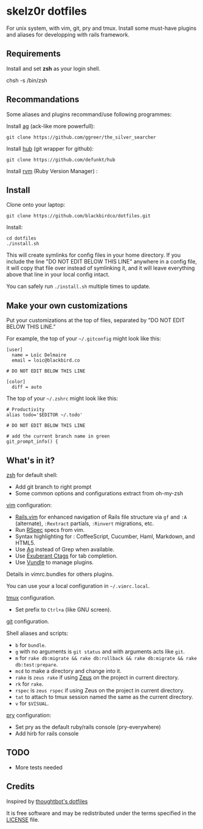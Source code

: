 skelz0r dotfiles
================

For unix system, with vim, git, pry and tmux.
Install some must-have plugins and aliases for developping with rails framework.

Requirements
------------

Install and set **zsh** as your login shell.

   chsh -s /bin/zsh

Recommandations
---------------

Some aliases and plugins recommand/use following programmes:

Install [ag](https://github.com/ggreer/the_silver_searcher) (ack-like more powerfull):

    git clone https://github.com/ggreer/the_silver_searcher

Install [hub](https://github.com/defunkt/hub) (git wrapper for github):

    git clone https://github.com/defunkt/hub

Install [rvm](https://rvm.io) (Ruby Version Manager) :



Install
-------

Clone onto your laptop:

    git clone https://github.com/blackbirdco/dotfiles.git

Install:

    cd dotfiles
    ./install.sh

This will create symlinks for config files in your home directory. If you
include the line "DO NOT EDIT BELOW THIS LINE" anywhere in a config file, it
will copy that file over instead of symlinking it, and it will leave
everything above that line in your local config intact.

You can safely run `./install.sh` multiple times to update.

Make your own customizations
----------------------------

Put your customizations at the top of files, separated by "DO NOT EDIT BELOW
THIS LINE."

For example, the top of your `~/.gitconfig` might look like this:

    [user]
      name = Loïc Delmaire
      email = loic@blackbird.co

    # DO NOT EDIT BELOW THIS LINE

    [color]
      diff = auto

The top of your `~/.zshrc` might look like this:

    # Productivity
    alias todo='$EDITOR ~/.todo'

    # DO NOT EDIT BELOW THIS LINE

    # add the current branch name in green
    git_prompt_info() {


What's in it?
-------------

[zsh](http://www.zsh.org/) for default shell:

* Add git branch to right prompt
* Some common options and configurations extract from oh-my-zsh

[vim](http://www.vim.org/) configuration:

* [Rails.vim](https://github.com/tpope/vim-rails) for enhanced navigation of
  Rails file structure via `gf` and `:A` (alternate), `:Rextract` partials,
  `:Rinvert` migrations, etc.
* Run [RSpec](https://www.relishapp.com/rspec) specs from vim.
* Syntax highlighting for : CoffeeScript, Cucumber, Haml, Markdown, and
  HTML5.
* Use [Ag](https://github.com/ggreer/the_silver_searcher) instead of Grep when
  available.
* Use [Exuberant Ctags](http://ctags.sourceforge.net/) for tab completion.
* Use [Vundle](https://github.com/gmarik/vundle) to manage plugins.

Details in vimrc.bundles for others plugins.

You can use your a local configuration in `~/.vimrc.local`.

[tmux](http://tmux.sourceforge.net/) configuration.
* Set prefix to `Ctrl+a` (like GNU screen).

[git](http://git-scm.com/) configuration.

Shell aliases and scripts:

* `b` for `bundle`.
* `g` with no arguments is `git status` and with arguments acts like `git`.
* `m` for `rake db:migrate && rake db:rollback && rake db:migrate && rake db:test:prepare`.
* `mcd` to make a directory and change into it.
* `rake` is `zeus rake` if using [Zeus](https://github.com/burke/zeus) on the
  project in current directory.
* `rk` for `rake`.
* `rspec` is `zeus rspec` if using Zeus on the project in current directory.
* `tat` to attach to tmux session named the same as the current directory.
* `v` for `$VISUAL`.

[pry](https://github.com/pry/pry) configuration:

* Set pry as the default ruby/rails console (pry-everywhere)
* Add hirb for rails console

TODO
----

* More tests needed

Credits
-------

Inspired by [thoughtbot's dotfiles](https://github.com/thoughtbot/dotfiles)

It is free software and may be
redistributed under the terms specified in the [LICENSE](LICENSE) file.
